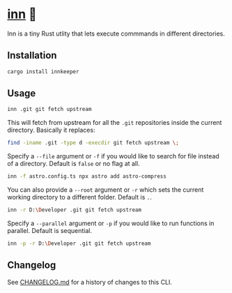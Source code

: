 # [inn] 🍺

Inn is a tiny Rust utlity that lets execute commmands in different directories.

[inn]: https://crates.io/crates/innkeeper

## Installation

```sh
cargo install innkeeper
```

## Usage

```sh
inn .git git fetch upstream
```

This will fetch from upstream for all the `.git` repositories inside the current
directory. Basically it replaces:

```sh
find -iname .git -type d -execdir git fetch upstream \;
```

Specify a `--file` argument or `-f` if you would like to search for file instead
of a directory. Default is `false` or no flag at all.

```sh
inn -f astro.config.ts npx astro add astro-compress
```

You can also provide a `--root` argument or `-r` which sets the current working
directory to a different folder. Default is `.`.

```sh
inn -r D:\Developer .git git fetch upstream
```

Specify a `--parallel` argument or `-p` if you would like to run functions in
parallel. Default is sequential.

```sh
inn -p -r D:\Developer .git git fetch upstream
```

## Changelog

See [CHANGELOG.md](CHANGELOG.md) for a history of changes to this CLI.
